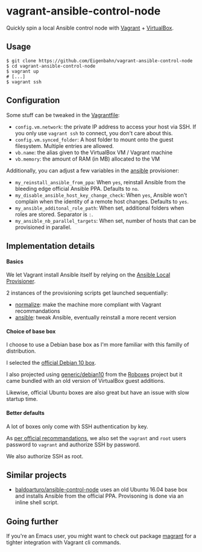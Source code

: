 # vagrant-ansible-control-node

Quickly spin a local Ansible control node with [Vagrant](https://www.vagrantup.com/) + [VirtualBox](https://www.virtualbox.org/).


## Usage

    $ git clone https://github.com/Eigenbahn/vagrant-ansible-control-node
    $ cd vagrant-ansible-control-node
    $ vagrant up
    # [...]
    $ vagrant ssh


## Configuration

Some stuff can be tweaked in the [Vagrantfile](./Vagrantfile):

- `config.vm.network`: the private IP address to access your host via SSH. If you only use `vagrant ssh` to connect, you don't care about this.
- `config.vm.synced_folder`: A host folder to mount onto the guest filesystem. Multiple entries are allowed.
- `vb.name`: the alias given to the VirtualBox VM / Vagrant machine
- `vb.memory`: the amount of RAM (in MB) allocated to the VM

Additionally, you can adjust a few variables in the [ansible](./provision/ansible.yml) provisioner:

 - `my_reinstall_ansible_from_ppa`: When `yes`, reinstall Ansible from the bleeding edge official Ansible PPA. Defaults to `no`.
 - `my_disable_ansible_host_key_change_check`: When `yes`, Ansible won't complain when the identity of a remote host changes. Defaults to `yes`.
 - `my_ansible_additonal_role_path`: When set, additional folders when roles are stored. Separator is `:`.
 - `my_ansible_nb_parallel_targets`: When set, number of hosts that can be provisioned in parallel.


## Implementation details

#### Basics

We let Vagrant install Ansible itself by relying on the [Ansible Local Provisioner](https://www.vagrantup.com/docs/provisioning/ansible_local).

2 instances of the provisioning scripts get launched sequentially:

 - [normalize](./provision/normalize.yml): make the machine more compliant with Vagrant recommandations
 - [ansible](./provision/ansible.yml): tweak Ansible, eventually reinstall a more recent version


#### Choice of base box

I choose to use a Debian base box as I'm more familiar with this familly of distribution.

I selected the [official Debian 10 box](https://app.vagrantup.com/debian/boxes/contrib-buster64).

I also projected using [generic/debian10](https://app.vagrantup.com/generic/boxes/debian10) from the [Roboxes](https://roboxes.org/) project but it came bundled with an old version of VirtualBox guest additions.

Likewise, official Ubuntu boxes are also great but have an issue with slow startup time.


#### Better defaults

A lot of boxes only come with SSH authentication by key.

As [per official recommandations](https://www.vagrantup.com/docs/boxes/base#default-user-settings), we also set the `vagrant` and `root` users password to `vagrant` and authorize SSH by password.

We also authorize SSH as root.


## Similar projects

 - [baldoarturo/ansible-control-node](https://github.com/baldoarturo/ansible-control-node) uses an old Ubuntu 16.04 base box and installs Ansible from the official PPA. Provisoning is done via an inline shell script.


## Going further

If you're an Emacs user, you might want to check out package [magrant](https://github.com/p3r7/magrant) for a tighter integration with Vagrant cli commands.
